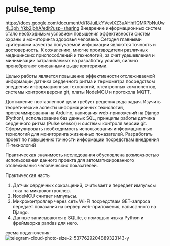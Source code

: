 # pulse_temp


https://docs.google.com/document/d/18JuiLkYVevIXZ3uAHhflQMRPbNuUw4L3ph_Ykb2jbhA/edit?usp=sharing
Внедрение информационных систем стало необходимым условием повышения эффективности систем охраны и мониторинга здоровья человека. Сегодня главными критериями качества получаемой информации являются точность и достоверность. К сожалению, многие производители различных медицинских приспособлений и технологий, за счет удешевления и минимизации затрачиваемых на разработку усилий, сильно пренебрегают описанными выше критериями. 

Целью работы является повышение эффективности отслеживаемой информации датчика сердечного ритма и термометра посредством внедрения информационных технологий, электронных компонентов, системы контроля версии git, платы NodeMCU и протокола MQTT.

Достижение поставленной цели требует решения ряда задач. 
Изучить теоретические аспекты информационных технологий, программирования на Arduino, написания web-приложений на Django (Python), использование баз данных SQL, принципы работы датчика сердечного ритма (Pulse sensor) и системы контроля версии git. 
Сформулировать необходимость использования информационных технологий для мониторинга жизненных показателей.
Разработать проект по повышению точности информации посредствам внедрения IT-технологий

Практическая значимость исследования обусловлена возможностью использования данного проекта для автоматизированного отслеживания человеческих показателей.

Практическая часть
1) Датчик сердечных сокращений, считывает и передает импульсы тока на микроконтроллер. 
2) NodeMCU считает импульсы. 
3) Микроконтроллер через сеть WI-FI посредствам GET-запроса передает показания на сервер web-приложения, написанного на Django.
4) Данные записываются в SQLite, с помощью языка Python и фреймворка pandas для него.

схема подключения:
![telegram-cloud-photo-size-2-5377629204889323143-y](https://github.com/VadimBunegin/pulse_temp/assets/61832909/26369027-7bcc-4f15-a476-cea0a3f637b8)
